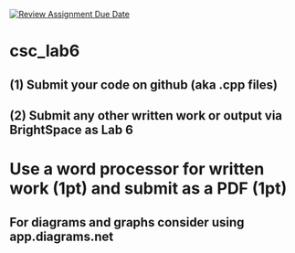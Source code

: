 [![Review Assignment Due Date](https://classroom.github.com/assets/deadline-readme-button-24ddc0f5d75046c5622901739e7c5dd533143b0c8e959d652212380cedb1ea36.svg)](https://classroom.github.com/a/wjMdGP8K)
# csc_lab6

## (1) Submit your code on github (aka .cpp files)

## (2) Submit any other written work or output via BrightSpace as Lab 6

# Use a word processor for written work (1pt) and submit as a PDF (1pt)
## For diagrams and graphs consider using app.diagrams.net
